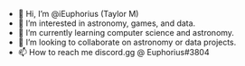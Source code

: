 - 👋 Hi, I’m @iEuphorius (Taylor M)
- 👀 I’m interested in astronomy, games, and data.
- 🌱 I’m currently learning computer science and astronomy.
- 💞️ I’m looking to collaborate on astronomy or data projects.
- 📫 How to reach me discord.gg @ Euphorius#3804

<!---
iEuphorius/iEuphorius is a ✨ special ✨ repository because its `README.md` (this file) appears on your GitHub profile.
You can click the Preview link to take a look at your changes.
--->
